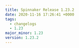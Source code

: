 ```yaml
---
title: Spinnaker Release 1.23.2
date: 2020-11-16 17:26:41 +0000
tags:
  - changelogs
  - 1.23
major_minor: 1.23
version: 1.23.2
---
```


<script src="https://gist.github.com/spinnaker-release/94280a2b615adccd975eed73359023ac.js?file=1.23.2.md"></script>
<script src="https://gist.github.com/spinnaker-release/94280a2b615adccd975eed73359023ac.js?file=1.23.1.md"></script>
<script src="https://gist.github.com/spinnaker-release/94280a2b615adccd975eed73359023ac.js?file=1.23.0.md"></script>
